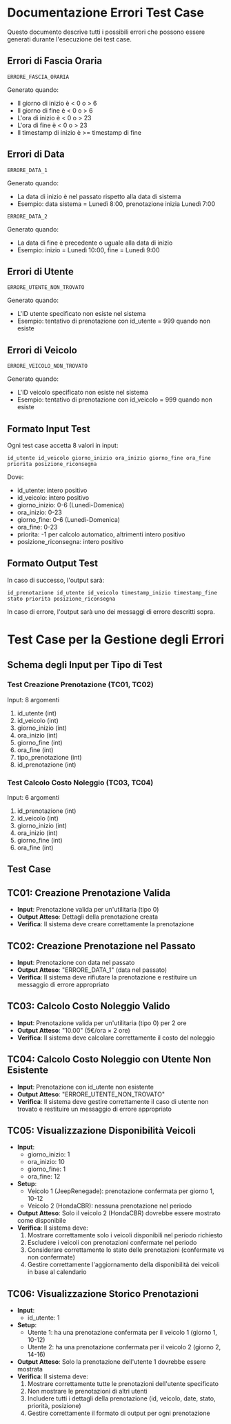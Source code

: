 # Documentazione Errori Test Case

Questo documento descrive tutti i possibili errori che possono essere generati durante l'esecuzione dei test case.

## Errori di Fascia Oraria
```
ERRORE_FASCIA_ORARIA
```
Generato quando:
- Il giorno di inizio è < 0 o > 6
- Il giorno di fine è < 0 o > 6
- L'ora di inizio è < 0 o > 23
- L'ora di fine è < 0 o > 23
- Il timestamp di inizio è >= timestamp di fine

## Errori di Data
```
ERRORE_DATA_1
```
Generato quando:
- La data di inizio è nel passato rispetto alla data di sistema
- Esempio: data sistema = Lunedì 8:00, prenotazione inizia Lunedì 7:00

```
ERRORE_DATA_2
```
Generato quando:
- La data di fine è precedente o uguale alla data di inizio
- Esempio: inizio = Lunedì 10:00, fine = Lunedì 9:00

## Errori di Utente
```
ERRORE_UTENTE_NON_TROVATO
```
Generato quando:
- L'ID utente specificato non esiste nel sistema
- Esempio: tentativo di prenotazione con id_utente = 999 quando non esiste

## Errori di Veicolo
```
ERRORE_VEICOLO_NON_TROVATO
```
Generato quando:
- L'ID veicolo specificato non esiste nel sistema
- Esempio: tentativo di prenotazione con id_veicolo = 999 quando non esiste

## Formato Input Test
Ogni test case accetta 8 valori in input:
```
id_utente id_veicolo giorno_inizio ora_inizio giorno_fine ora_fine priorita posizione_riconsegna
```

Dove:
- id_utente: intero positivo
- id_veicolo: intero positivo
- giorno_inizio: 0-6 (Lunedì-Domenica)
- ora_inizio: 0-23
- giorno_fine: 0-6 (Lunedì-Domenica)
- ora_fine: 0-23
- priorita: -1 per calcolo automatico, altrimenti intero positivo
- posizione_riconsegna: intero positivo

## Formato Output Test
In caso di successo, l'output sarà:
```
id_prenotazione id_utente id_veicolo timestamp_inizio timestamp_fine stato priorita posizione_riconsegna
```

In caso di errore, l'output sarà uno dei messaggi di errore descritti sopra.

# Test Case per la Gestione degli Errori

## Schema degli Input per Tipo di Test

### Test Creazione Prenotazione (TC01, TC02)
Input: 8 argomenti
1. id_utente (int)
2. id_veicolo (int)
3. giorno_inizio (int)
4. ora_inizio (int)
5. giorno_fine (int)
6. ora_fine (int)
7. tipo_prenotazione (int)
8. id_prenotazione (int)

### Test Calcolo Costo Noleggio (TC03, TC04)
Input: 6 argomenti
1. id_prenotazione (int)
2. id_veicolo (int)
3. giorno_inizio (int)
4. ora_inizio (int)
5. giorno_fine (int)
6. ora_fine (int)

## Test Case

## TC01: Creazione Prenotazione Valida
- **Input**: Prenotazione valida per un'utilitaria (tipo 0)
- **Output Atteso**: Dettagli della prenotazione creata
- **Verifica**: Il sistema deve creare correttamente la prenotazione

## TC02: Creazione Prenotazione nel Passato
- **Input**: Prenotazione con data nel passato
- **Output Atteso**: "ERRORE_DATA_1" (data nel passato)
- **Verifica**: Il sistema deve rifiutare la prenotazione e restituire un messaggio di errore appropriato

## TC03: Calcolo Costo Noleggio Valido
- **Input**: Prenotazione valida per un'utilitaria (tipo 0) per 2 ore
- **Output Atteso**: "10.00" (5€/ora × 2 ore)
- **Verifica**: Il sistema deve calcolare correttamente il costo del noleggio

## TC04: Calcolo Costo Noleggio con Utente Non Esistente
- **Input**: Prenotazione con id_utente non esistente
- **Output Atteso**: "ERRORE_UTENTE_NON_TROVATO"
- **Verifica**: Il sistema deve gestire correttamente il caso di utente non trovato e restituire un messaggio di errore appropriato 

## TC05: Visualizzazione Disponibilità Veicoli
- **Input**: 
  - giorno_inizio: 1
  - ora_inizio: 10
  - giorno_fine: 1
  - ora_fine: 12
- **Setup**:
  - Veicolo 1 (JeepRenegade): prenotazione confermata per giorno 1, 10-12
  - Veicolo 2 (HondaCBR): nessuna prenotazione nel periodo
- **Output Atteso**: Solo il veicolo 2 (HondaCBR) dovrebbe essere mostrato come disponibile
- **Verifica**: Il sistema deve:
  1. Mostrare correttamente solo i veicoli disponibili nel periodo richiesto
  2. Escludere i veicoli con prenotazioni confermate nel periodo
  3. Considerare correttamente lo stato delle prenotazioni (confermate vs non confermate)
  4. Gestire correttamente l'aggiornamento della disponibilità dei veicoli in base al calendario

## TC06: Visualizzazione Storico Prenotazioni
- **Input**: 
  - id_utente: 1
- **Setup**:
  - Utente 1: ha una prenotazione confermata per il veicolo 1 (giorno 1, 10-12)
  - Utente 2: ha una prenotazione confermata per il veicolo 2 (giorno 2, 14-16)
- **Output Atteso**: Solo la prenotazione dell'utente 1 dovrebbe essere mostrata
- **Verifica**: Il sistema deve:
  1. Mostrare correttamente tutte le prenotazioni dell'utente specificato
  2. Non mostrare le prenotazioni di altri utenti
  3. Includere tutti i dettagli della prenotazione (id, veicolo, date, stato, priorità, posizione)
  4. Gestire correttamente il formato di output per ogni prenotazione 